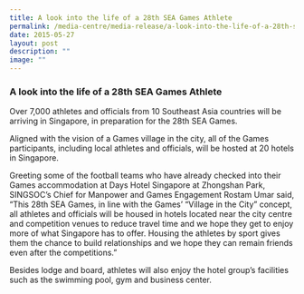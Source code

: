 ```yaml
---
title: A look into the life of a 28th SEA Games Athlete
permalink: /media-centre/media-release/a-look-into-the-life-of-a-28th-sea-games-athlete/
date: 2015-05-27
layout: post
description: ""
image: ""
---
```

### **A look into the life of a 28th SEA Games Athlete**

Over 7,000 athletes and officials from 10 Southeast Asia countries will be arriving in Singapore, in preparation for the 28th SEA Games.

Aligned with the vision of a Games village in the city, all of the Games participants, including local athletes and officials, will be hosted at 20 hotels in Singapore.

Greeting some of the football teams who have already checked into their Games accommodation at Days Hotel Singapore at Zhongshan Park, SINGSOC’s Chief for Manpower and Games Engagement Rostam Umar said, “This 28th SEA Games, in line with the Games’ “Village in the City” concept, all athletes and officials will be housed in hotels located near the city centre and competition venues to reduce travel time and we hope they get to enjoy more of what Singapore has to offer. Housing the athletes by sport gives them the chance to build relationships and we hope they can remain friends even after the competitions.”

Besides lodge and board, athletes will also enjoy the hotel group’s facilities such as the swimming pool, gym and business center.